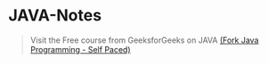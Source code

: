 # JAVA-Notes

> Visit the Free course from GeeksforGeeks on JAVA [(Fork Java Programming - Self Paced) ](https://practice.geeksforgeeks.org/batch/fork-java)